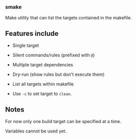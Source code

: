 ### smake

Make utility that can list the targets contained in 
the makefile.

## Features include

* Single target

* Silent commands/rules (prefixed with `@`)

* Multiple target dependencies

* Dry-run (show rules but don't execute them)

* List all targets within makefile

* Use `-c` to set target to `clean`.

## Notes

For now only one build target can be specified at a time.

Variables cannot be used yet.

